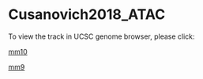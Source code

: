 # Cusanovich2018_ATAC
To view the track in UCSC genome browser, please click:

[mm10](http://genome.ucsc.edu/cgi-bin/hgTracks?db=mm10&hubUrl=https://raw.githubusercontent.com/zhou-lab/trackHub/master/Cusanovich2018_ATAC/hub.txt)

[mm9](http://genome.ucsc.edu/cgi-bin/hgTracks?db=mm9&hubUrl=http://krishna.gs.washington.edu/content/members/ajh24/mouse_atlas_data_release/bigwigs/trackhub/hub.txt)
